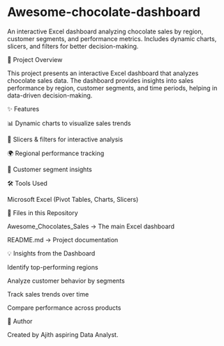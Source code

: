 # Awesome-chocolate-dashboard
An interactive Excel dashboard analyzing chocolate sales by region, customer segments, and performance metrics. Includes dynamic charts, slicers, and filters for better decision-making.



📌 Project Overview

This project presents an interactive Excel dashboard that analyzes chocolate sales data. The dashboard provides insights into sales performance by region, customer segments, and time periods, helping in data-driven decision-making.

✨ Features

📊 Dynamic charts to visualize sales trends

🎯 Slicers & filters for interactive analysis

🌍 Regional performance tracking

👥 Customer segment insights

🛠️ Tools Used

Microsoft Excel (Pivot Tables, Charts, Slicers)

📂 Files in this Repository

 Awesome_Chocolates_Sales → The main Excel dashboard

README.md → Project documentation

💡 Insights from the Dashboard

Identify top-performing regions

Analyze customer behavior by segments

Track sales trends over time

Compare performance across products

📢 Author

Created by Ajith aspiring Data Analyst.

